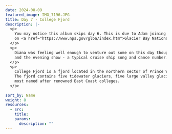 ```yaml
---
date: 2024-08-09
featured_image: IMG_7196.JPG
title: Day 7 - College Fjord
description: |-
  <p>
    You may notice this album skips day 6. This is due to Adam joining Diana in illness and missing out
    on <a href="https://www.nps.gov/glba/index.htm">Glacier Bay National Park</a>. 😕 
  </p>
  <p>
    Diana was feeling well enough to venture out some on this day though, and capture these photos of College Fjord
    and the evening show - a typical cruise ship song and dance number.    
  </p>
  <p>
    College Fjord is a fjord located in the northern sector of Prince William Sound in the U.S. state of Alaska. 
    The fjord contains five tidewater glaciers, five large valley glaciers, and dozens of smaller glaciers, 
    most named after renowned East Coast colleges.
  </p>
  
sort_by: Name
weight: 8
resources:
  - src:
    title:
    params:
      description: ""
---
```

